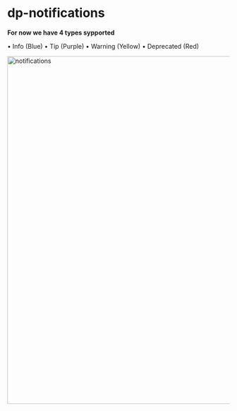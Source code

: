 # dp-notifications

**For now we have 4 types sypported**

• Info (Blue)
• Tip (Purple)
• Warning (Yellow)
• Deprecated (Red)

<img width="788" alt="notifications" src="https://github.com/gutenberg-blocks-lab/dp-notifications/assets/1234350/29f8ee99-1d6f-467f-8a06-aa2e3cfd52d2">
